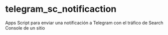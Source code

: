 # telegram_sc_notificaction
Apps Script para enviar una notificación a Telegram con el tráfico de Search Console de un sitio
